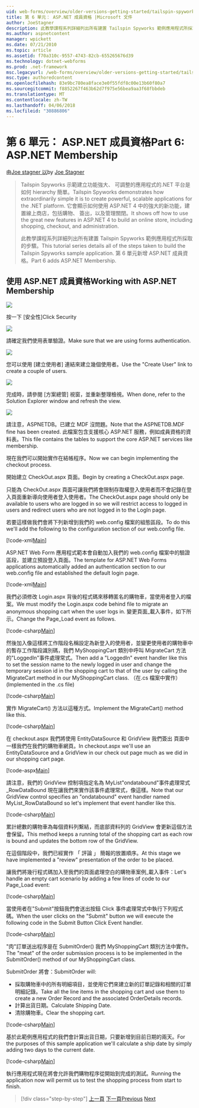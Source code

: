 ```yaml
---
uid: web-forms/overview/older-versions-getting-started/tailspin-spyworks/tailspin-spyworks-part-6
title: 第 6 單元： ASP.NET 成員資格 |Microsoft 文件
author: JoeStagner
description: 此教學課程系列詳細列出所有建置 Tailspin Spyworks 範例應用程式所採取的步驟。 第 6 單元新增 ASP.NET 成員資格。
ms.author: aspnetcontent
manager: wpickett
ms.date: 07/21/2010
ms.topic: article
ms.assetid: f70a310c-9557-4743-82cb-655265676d39
ms.technology: dotnet-webforms
ms.prod: .net-framework
msc.legacyurl: /web-forms/overview/older-versions-getting-started/tailspin-spyworks/tailspin-spyworks-part-6
msc.type: authoredcontent
ms.openlocfilehash: 83e9bc780ea8face3e0f55fdf8c00e13b60f80a7
ms.sourcegitcommit: f8852267f463b62d7f975e56bea9aa3f68fbbdeb
ms.translationtype: MT
ms.contentlocale: zh-TW
ms.lasthandoff: 04/06/2018
ms.locfileid: "30886806"
---
```

<a name="part-6-aspnet-membership"></a><span data-ttu-id="056bb-104">第 6 單元： ASP.NET 成員資格</span><span class="sxs-lookup"><span data-stu-id="056bb-104">Part 6: ASP.NET Membership</span></span>
====================
<span data-ttu-id="056bb-105">由[Joe stagner 以](https://github.com/JoeStagner)</span><span class="sxs-lookup"><span data-stu-id="056bb-105">by [Joe Stagner](https://github.com/JoeStagner)</span></span>

> <span data-ttu-id="056bb-106">Tailspin Spyworks 示範建立功能強大、 可調整的應用程式的.NET 平台是如何 hierarchy 簡單。</span><span class="sxs-lookup"><span data-stu-id="056bb-106">Tailspin Spyworks demonstrates how extraordinarily simple it is to create powerful, scalable applications for the .NET platform.</span></span> <span data-ttu-id="056bb-107">它會顯示如何使用 ASP.NET 4 中的強大的新功能，建置線上商店，包括購物、 簽出，以及管理關閉。</span><span class="sxs-lookup"><span data-stu-id="056bb-107">It shows off how to use the great new features in ASP.NET 4 to build an online store, including shopping, checkout, and administration.</span></span>
> 
> <span data-ttu-id="056bb-108">此教學課程系列詳細列出所有建置 Tailspin Spyworks 範例應用程式所採取的步驟。</span><span class="sxs-lookup"><span data-stu-id="056bb-108">This tutorial series details all of the steps taken to build the Tailspin Spyworks sample application.</span></span> <span data-ttu-id="056bb-109">第 6 單元新增 ASP.NET 成員資格。</span><span class="sxs-lookup"><span data-stu-id="056bb-109">Part 6 adds ASP.NET Membership.</span></span>


## <a id="_Toc260221672"></a>  <span data-ttu-id="056bb-110">使用 ASP.NET 成員資格</span><span class="sxs-lookup"><span data-stu-id="056bb-110">Working with ASP.NET Membership</span></span>

![](tailspin-spyworks-part-6/_static/image1.png)

<span data-ttu-id="056bb-111">按一下 [安全性]</span><span class="sxs-lookup"><span data-stu-id="056bb-111">Click Security</span></span>

![](tailspin-spyworks-part-6/_static/image1.jpg)

<span data-ttu-id="056bb-112">請確定我們使用表單驗證。</span><span class="sxs-lookup"><span data-stu-id="056bb-112">Make sure that we are using forms authentication.</span></span>

![](tailspin-spyworks-part-6/_static/image2.jpg)

<span data-ttu-id="056bb-113">您可以使用 [建立使用者] 連結來建立幾個使用者。</span><span class="sxs-lookup"><span data-stu-id="056bb-113">Use the "Create User" link to create a couple of users.</span></span>

![](tailspin-spyworks-part-6/_static/image3.jpg)

<span data-ttu-id="056bb-114">完成時，請參閱 [方案總管] 視窗，並重新整理檢視。</span><span class="sxs-lookup"><span data-stu-id="056bb-114">When done, refer to the Solution Explorer window and refresh the view.</span></span>

![](tailspin-spyworks-part-6/_static/image2.png)

<span data-ttu-id="056bb-115">請注意，ASPNETDB。已建立 MDF 沒問題。</span><span class="sxs-lookup"><span data-stu-id="056bb-115">Note that the ASPNETDB.MDF fine has been created.</span></span> <span data-ttu-id="056bb-116">此檔案包含支援核心 ASP.NET 服務，例如成員資格的資料表。</span><span class="sxs-lookup"><span data-stu-id="056bb-116">This file contains the tables to support the core ASP.NET services like membership.</span></span>

<span data-ttu-id="056bb-117">現在我們可以開始實作在結帳程序。</span><span class="sxs-lookup"><span data-stu-id="056bb-117">Now we can begin implementing the checkout process.</span></span>

<span data-ttu-id="056bb-118">開始建立 CheckOut.aspx 頁面。</span><span class="sxs-lookup"><span data-stu-id="056bb-118">Begin by creating a CheckOut.aspx page.</span></span>

<span data-ttu-id="056bb-119">只能為 CheckOut.aspx 頁面可讓我們將會限制存取權登入使用者而不會記錄在登入頁面重新導向使用者登入使用者。</span><span class="sxs-lookup"><span data-stu-id="056bb-119">The CheckOut.aspx page should only be available to users who are logged in so we will restrict access to logged in users and redirect users who are not logged in to the LogIn page.</span></span>

<span data-ttu-id="056bb-120">若要這樣做我們會將下列新增到我們的 web.config 檔案的組態區段。</span><span class="sxs-lookup"><span data-stu-id="056bb-120">To do this we'll add the following to the configuration section of our web.config file.</span></span>

[!code-xml[Main](tailspin-spyworks-part-6/samples/sample1.xml)]

<span data-ttu-id="056bb-121">ASP.NET Web Form 應用程式範本會自動加入我們的 web.config 檔案中的驗證 區段，並建立預設登入頁面。</span><span class="sxs-lookup"><span data-stu-id="056bb-121">The template for ASP.NET Web Forms applications automatically added an authentication section to our web.config file and established the default login page.</span></span>

[!code-xml[Main](tailspin-spyworks-part-6/samples/sample2.xml)]

<span data-ttu-id="056bb-122">我們必須修改 Login.aspx 背後的程式碼來移轉匿名的購物車，當使用者登入的檔案。</span><span class="sxs-lookup"><span data-stu-id="056bb-122">We must modify the Login.aspx code behind file to migrate an anonymous shopping cart when the user logs in.</span></span> <span data-ttu-id="056bb-123">變更頁面\_載入事件，如下所示。</span><span class="sxs-lookup"><span data-stu-id="056bb-123">Change the Page\_Load event as follows.</span></span>

[!code-csharp[Main](tailspin-spyworks-part-6/samples/sample3.cs)]

<span data-ttu-id="056bb-124">然後加入像這樣將工作階段名稱設定為新登入的使用者，並變更使用者的購物車中的暫存工作階段識別碼，我們 MyShoppingCart 類別中呼叫 MigrateCart 方法的"LoggedIn"事件處理常式。</span><span class="sxs-lookup"><span data-stu-id="056bb-124">Then add a "LoggedIn" event handler like this to set the session name to the newly logged in user and change the temporary session id in the shopping cart to that of the user by calling the MigrateCart method in our MyShoppingCart class.</span></span> <span data-ttu-id="056bb-125">（在.cs 檔案中實作）</span><span class="sxs-lookup"><span data-stu-id="056bb-125">(Implemented in the .cs file)</span></span>

[!code-csharp[Main](tailspin-spyworks-part-6/samples/sample4.cs)]

<span data-ttu-id="056bb-126">實作 MigrateCart() 方法以這種方式。</span><span class="sxs-lookup"><span data-stu-id="056bb-126">Implement the MigrateCart() method like this.</span></span>

[!code-csharp[Main](tailspin-spyworks-part-6/samples/sample5.cs)]

<span data-ttu-id="056bb-127">在 checkout.aspx 我們將使用 EntityDataSource 和 GridView 我們簽出 頁面中一樣我們在我們的購物車網頁。</span><span class="sxs-lookup"><span data-stu-id="056bb-127">In checkout.aspx we'll use an EntityDataSource and a GridView in our check out page much as we did in our shopping cart page.</span></span>

[!code-aspx[Main](tailspin-spyworks-part-6/samples/sample6.aspx)]

<span data-ttu-id="056bb-128">請注意，我們的 GridView 控制項指定名為 MyList"ondatabound"事件處理常式\_RowDataBound 現在讓我們來實作該事件處理常式，像這樣。</span><span class="sxs-lookup"><span data-stu-id="056bb-128">Note that our GridView control specifies an "ondatabound" event handler named MyList\_RowDataBound so let's implement that event handler like this.</span></span>

[!code-csharp[Main](tailspin-spyworks-part-6/samples/sample7.cs)]

<span data-ttu-id="056bb-129">累計總數的購物車為每個資料列繫結，而底部資料列的 GridView 會更新這個方法會保留。</span><span class="sxs-lookup"><span data-stu-id="056bb-129">This method keeps a running total of the shopping cart as each row is bound and updates the bottom row of the GridView.</span></span>

<span data-ttu-id="056bb-130">在這個階段中，我們已經實作 「 評論 」 簡報的放置順序。</span><span class="sxs-lookup"><span data-stu-id="056bb-130">At this stage we have implemented a "review" presentation of the order to be placed.</span></span>

<span data-ttu-id="056bb-131">讓我們將幾行程式碼加入至我們的頁面處理空白的購物車案例\_載入事件：</span><span class="sxs-lookup"><span data-stu-id="056bb-131">Let's handle an empty cart scenario by adding a few lines of code to our Page\_Load event:</span></span>

[!code-csharp[Main](tailspin-spyworks-part-6/samples/sample8.cs)]

<span data-ttu-id="056bb-132">當使用者在"Submit"按鈕我們會送出按鈕 Click 事件處理常式中執行下列程式碼。</span><span class="sxs-lookup"><span data-stu-id="056bb-132">When the user clicks on the "Submit" button we will execute the following code in the Submit Button Click Event handler.</span></span>

[!code-csharp[Main](tailspin-spyworks-part-6/samples/sample9.cs)]

<span data-ttu-id="056bb-133">"肉"訂單送出程序是在 SubmitOrder() 我們 MyShoppingCart 類別方法中實作。</span><span class="sxs-lookup"><span data-stu-id="056bb-133">The "meat" of the order submission process is to be implemented in the SubmitOrder() method of our MyShoppingCart class.</span></span>

<span data-ttu-id="056bb-134">SubmitOrder 將會：</span><span class="sxs-lookup"><span data-stu-id="056bb-134">SubmitOrder will:</span></span>

- <span data-ttu-id="056bb-135">採取購物車中的所有明細項目，並使用它們來建立新的訂單記錄和相關的訂單明細記錄。</span><span class="sxs-lookup"><span data-stu-id="056bb-135">Take all the line items in the shopping cart and use them to create a new Order Record and the associated OrderDetails records.</span></span>
- <span data-ttu-id="056bb-136">計算出貨日期。</span><span class="sxs-lookup"><span data-stu-id="056bb-136">Calculate Shipping Date.</span></span>
- <span data-ttu-id="056bb-137">清除購物車。</span><span class="sxs-lookup"><span data-stu-id="056bb-137">Clear the shopping cart.</span></span>


[!code-csharp[Main](tailspin-spyworks-part-6/samples/sample10.cs)]

<span data-ttu-id="056bb-138">基於此範例應用程式的我們會計算出貨日期，只要新增到目前日期的兩天。</span><span class="sxs-lookup"><span data-stu-id="056bb-138">For the purposes of this sample application we'll calculate a ship date by simply adding two days to the current date.</span></span>

[!code-csharp[Main](tailspin-spyworks-part-6/samples/sample11.cs)]

<span data-ttu-id="056bb-139">執行應用程式現在將會允許我們購物程序從開始到完成的測試。</span><span class="sxs-lookup"><span data-stu-id="056bb-139">Running the application now will permit us to test the shopping process from start to finish.</span></span>

> [!div class="step-by-step"]
> <span data-ttu-id="056bb-140">[上一頁](tailspin-spyworks-part-5.md)
> [下一頁](tailspin-spyworks-part-7.md)</span><span class="sxs-lookup"><span data-stu-id="056bb-140">[Previous](tailspin-spyworks-part-5.md)
[Next](tailspin-spyworks-part-7.md)</span></span>
